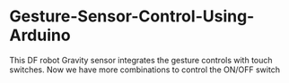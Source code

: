 # Gesture-Sensor-Control-Using-Arduino
This DF robot Gravity sensor integrates the gesture controls with touch switches. Now we have more combinations to control the ON/OFF switch
